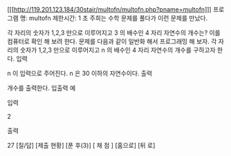 [[[http://119.201.123.184/30stair/multofn/multofn.php?pname=multofn]]]
프로그램 명: multofn
제한시간: 1 초
주희는 수학 문제를 풀다가 이런 문제를 만났다.

각 자리의 숫자가 1,2,3 만으로 이루어지고 3 의 배수인 4 자리 자연수의 개수는?
이를 컴퓨터로 확인 해 보려 한다. 문제를 다음과 같이 일반화 해서 프로그래밍 해 보자.
각 자리의 숫자가 1,2,3 만으로 이루어지고 n 의 배수인 4 자리 자연수의 개수를 구하고자 한다.
입력

n 이 입력으로 주어진다. n 은 30 이하의 자연수이다.
출력

개수를 출력한다.
입출력 예

입력

2

출력

27
[질/답] [제출 현황] [푼 후(3)]
[ 채 점 ] [홈으로]  [뒤 로]